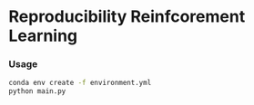 # Reproducibility Reinfcorement Learning

### Usage

```bash
conda env create -f environment.yml
python main.py
```

